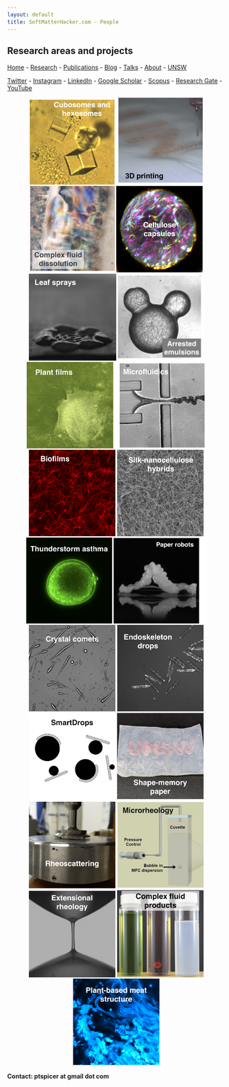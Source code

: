 ```yaml
---
layout: default
title: SoftMatterHacker.com - People
---
```


## Research areas and projects

 [Home](index.md) - [Research](research.md) - [Publications](publications.md) - [Blog](blog.md) - [Talks](talks.md) - [About](people.md) - [UNSW](https://research.unsw.edu.au/people/associate-professor-patrick-spicer)
 
 [Twitter](http://twitter.com/SoftMatterHackr/) -  [Instagram](http://instagram.com/softmatterhacker/) -  [LinkedIn](http://www.linkedin.com/pub/pat-spicer/2/41a/8b3) -  [Google Scholar](http://scholar.google.com/citations?hl=en&user=PyAxphYAAAAJ&view_op=list_works&pagesize=100) - 
 [Scopus](http://www.scopus.com/authid/detail.url?origin=resultslist&authorId=56210450800) -  [Research Gate](http://www.researchgate.net/profile/Patrick_Spicer/) - [YouTube](https://www.youtube.com/user/ptspicer)

<p align = "center">
<img src="/projects/cubosomes.png" width="201px" >
<img src="/projects/print3D.png" width="195px">
<img src="/projects/dissolution.png" width="197px">
<img src="/projects/jellyfish.png" width="200px">
<img src="/projects/leafsprays.png" width="202px">
<img src="/projects/emulsionarrest.png" width="198px" >
<img src="/projects/plantplasters.png" width="200px" >
<img src="/projects/microfluidics.png" width="210px" >
<img src="/projects/biofilms.png" width="200px" >
<img src="/projects/silkcellulose.png" width="200px" >
<img src="/projects/asthma.png" width="200px" >
<img src="/projects/paperbots.png" width="215px" >
<img src="/projects/comets.png" width="200px" >
<img src="/projects/endoskeleton.png" width="200px" >
<img src="/projects/smartdrops.png" width="200px" >
<img src="/projects/shapemem.png" width="200px" >
<img src="/projects/rheoscatter.png" width="200px" >
<img src="/projects/microrheo.png" width="200px" >
<img src="/projects/extension.png" width="200px" >
<img src="/projects/product.png" width="200px" >
<img src="/projects/meat.png" width="200px" >
</p>

**Contact: ptspicer at gmail dot com**